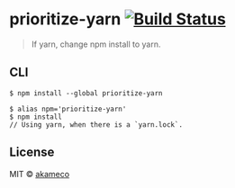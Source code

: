 # prioritize-yarn [![Build Status](https://travis-ci.org/akameco/prioritize-yarn.svg?branch=master)](https://travis-ci.org/akameco/prioritize-yarn)

> If yarn, change npm install to yarn.

## CLI

```
$ npm install --global prioritize-yarn
```

```
$ alias npm='prioritize-yarn'
$ npm install
// Using yarn, when there is a `yarn.lock`.
```

## License

MIT © [akameco](http://akameco.github.io)
